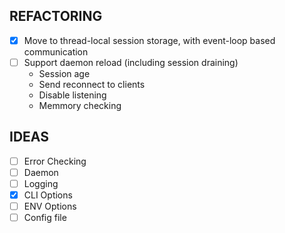 ## REFACTORING

  -  [x] Move to thread-local session storage, with event-loop based communication
  -  [ ] Support daemon reload (including session draining)
    -  Session age
    -  Send reconnect to clients
    -  Disable listening
    -  Memmory checking

## IDEAS

  -  [ ] Error Checking
  -  [ ] Daemon
  -  [ ] Logging
  -  [x] CLI Options
  -  [ ] ENV Options
  -  [ ] Config file
